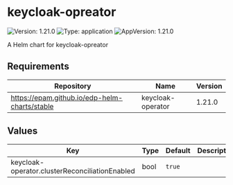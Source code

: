 # keycloak-opreator

![Version: 1.21.0](https://img.shields.io/badge/Version-1.21.0-informational?style=flat-square) ![Type: application](https://img.shields.io/badge/Type-application-informational?style=flat-square) ![AppVersion: 1.21.0](https://img.shields.io/badge/AppVersion-1.21.0-informational?style=flat-square)

A Helm chart for keycloak-opreator

## Requirements

| Repository | Name | Version |
|------------|------|---------|
| https://epam.github.io/edp-helm-charts/stable | keycloak-operator | 1.21.0 |

## Values

| Key | Type | Default | Description |
|-----|------|---------|-------------|
| keycloak-operator.clusterReconciliationEnabled | bool | `true` |  |

